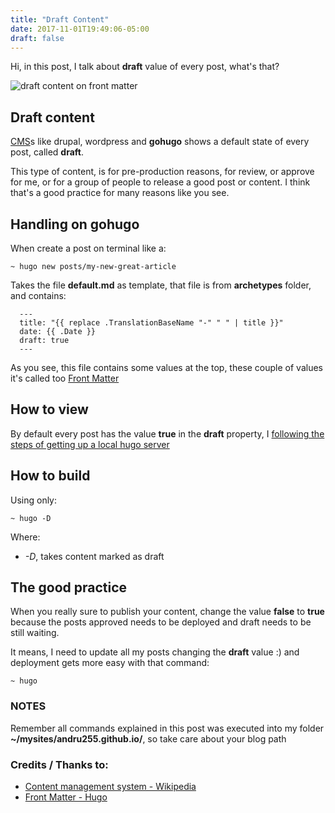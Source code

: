 ```yaml
---
title: "Draft Content"
date: 2017-11-01T19:49:06-05:00
draft: false
---
```


Hi, in this post, I talk about **draft** value of every post, what's that?

![draft content on front matter](../draft-content/draft-front-matter.png)


## Draft content
[CMS](https://en.wikipedia.org/wiki/Content_management_system)s like drupal, wordpress and **gohugo** shows a
default state of every post, called **draft**.

This type of content, is for pre-production reasons, for review, 
or approve for me, or for a group of people to release a good post or content.
I think that's a good practice for many reasons like you see.

## Handling on gohugo
When create a post on terminal like a:

```
~ hugo new posts/my-new-great-article
```

Takes the file **default.md** as template, that file is from **archetypes** folder, and contains:

```
  ---
  title: "{{ replace .TranslationBaseName "-" " " | title }}"
  date: {{ .Date }}
  draft: true
  ---
```

As you see, this file contains some values at the top, these couple of values it's called too [Front Matter](https://gohugo.io/content-management/front-matter/)

## How to view

By default every post has the value **true** in the **draft** property, I [following the steps of getting up a local hugo server](/blog/posts/welcome#a-live-site)

## How to build

Using only:

```
~ hugo -D
```
Where:

- *-D*, takes content marked as draft

## The good practice

When you really sure to publish your content, change the value **false** to **true** because the posts approved needs to be deployed and draft needs to be still waiting.

It means, I need to update all my posts changing the **draft** value :) and deployment gets more easy with that command:

```
~ hugo
```

### NOTES

Remember all commands explained in this post was executed 
into my folder **~/mysites/andru255.github.io/**, so take care about 
your blog path

### Credits / Thanks to:

- [Content management system - Wikipedia](https://en.wikipedia.org/wiki/Content_management_system)
- [Front Matter - Hugo](https://gohugo.io/content-management/front-matter/)